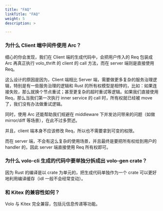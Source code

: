 ```yaml
---
title: "FAQ"
linkTitle: "FAQ"
weight: 5
description: >

---
```


### 为什么 Client 端中间件使用 Arc<Req>？

细心的你会发现，我们在 Client 端的生成代码中，会把用户传入的 Req 包装成 Arc<Req> 再真正执行 volo_thrift 的 client 的 call 方法，而在 server 端则是直接使用 Req。

这么设计的原因是因为，Client 端相比 Server 端，需要做更多复杂的服务治理逻辑，特别是有一些服务治理的逻辑和 Rust 的所有权模型是相悖的，比如：如果连接失败，那么就换个节点重试；甚至更复杂的超时重试等逻辑。如果我们直接使用 Req，那么当我们第一次执行 inner service 的 call 时，所有权就已经被 move 了，我们没有办法做重试逻辑。

同时，使用 Arc 还能帮助我们规避在 middleware 下并发访问带来的问题（如做 mirror/diff 等场景），在此不过多赘述。

并且，client 端本身不应该修改 Req，所以也不需要拿到可变的权限。

而在 server 端，不会有这么复杂的使用场景，并且最终是要把所有权给到用户的 handler 的，因此 server 端直接使用 Req 所有权即可。

### 为什么 volo-cli 生成的代码中要单独分拆成出 volo-gen crate？

因为 Rust 的编译是以 crate 为单元的，把生成代码单独作为一个 crate 可以更好地利用编译缓存（idl 一般不会经常变动）。

### 和 Kitex 的兼容性如何？

Volo 与 Kitex 完全兼容，包括元信息传递等功能。
